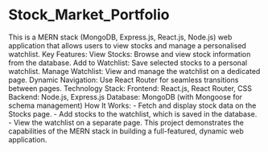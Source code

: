 # Stock_Market_Portfolio
 This is a MERN stack (MongoDB, Express.js, React.js, Node.js) web application that allows users to view stocks and manage a personalised watchlist.  Key Features: View Stocks: Browse and view stock information from the database. Add to Watchlist: Save selected stocks to a personal watchlist. Manage Watchlist: View and manage the watchlist on a dedicated page. Dynamic Navigation: Use React Router for seamless transitions between pages.  Technology Stack: Frontend: React.js, React Router, CSS Backend: Node.js, Express.js Database: MongoDB (with Mongoose for schema management)  How It Works: - Fetch and display stock data on the Stocks page. - Add stocks to the watchlist, which is saved in the database. - View the watchlist on a separate page.  This project demonstrates the capabilities of the MERN stack in building a full-featured, dynamic web application.

